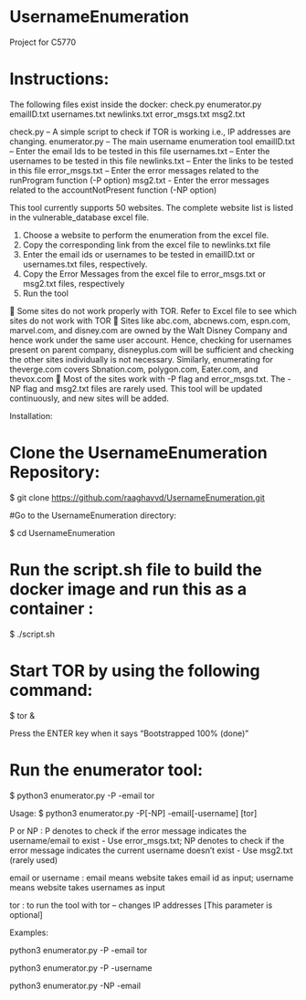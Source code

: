 # UsernameEnumeration
Project for C5770
# Instructions:
The following files exist inside the docker:
check.py     enumerator.py     emailID.txt     usernames.txt     newlinks.txt     error_msgs.txt     msg2.txt       

check.py – A simple script to check if TOR is working i.e., IP addresses are changing.
enumerator.py – The main username enumeration tool
emailID.txt – Enter the email Ids to be tested in this file
usernames.txt – Enter the usernames to be tested in this file
newlinks.txt – Enter the links to be tested in this file
error_msgs.txt – Enter the error messages related to the runProgram function (-P option)
msg2.txt - Enter the error messages related to the accountNotPresent function (-NP option)

This tool currently supports 50 websites. The complete website list is listed in the vulnerable_database excel file. 
1.	Choose a website to perform the enumeration from the excel file.
2.	Copy the corresponding link from the excel file to newlinks.txt file
3.	Enter the email ids or usernames to be tested in emailID.txt or usernames.txt files, respectively.
4.	Copy the Error Messages from the excel file to error_msgs.txt or msg2.txt files, respectively
5.	Run the tool 

	Some sites do not work properly with TOR. Refer to Excel file to see which sites do not work with TOR
	Sites like abc.com, abcnews.com, espn.com, marvel.com, and disney.com are owned by the Walt Disney Company and hence work under the same user account. Hence, checking for usernames present on parent company, disneyplus.com will be sufficient and checking the other sites individually is not necessary. Similarly, enumerating for theverge.com covers Sbnation.com, polygon.com, Eater.com, and thevox.com
	Most of the sites work with -P flag and error_msgs.txt. The -NP flag and msg2.txt files are rarely used. This tool will be updated continuously, and new sites will be added. 




Installation:
# Clone the UsernameEnumeration Repository:

$ git clone https://github.com/raaghavvd/UsernameEnumeration.git 

#Go to the UsernameEnumeration directory:

$ cd UsernameEnumeration

# Run the script.sh file to build the docker image and run this as a container :
$ ./script.sh

# Start TOR by using the following command:
$ tor &

Press the ENTER key when it says “Bootstrapped 100% (done)”

# Run the enumerator tool:
$ python3 enumerator.py -P -email tor


Usage:
$ python3 enumerator.py -P[-NP] -email[-username] [tor]

P or NP     :         P denotes to check if the error message indicates the username/email to exist - Use error_msgs.txt;
                        NP denotes to check if the error message indicates the current username doesn’t exist - Use msg2.txt (rarely used)

email or username       :             email means website takes email id as input;
                                        username means website takes usernames as input

tor :   to run the tool with tor – changes IP addresses [This parameter is optional]


Examples:

python3 enumerator.py -P -email tor

python3 enumerator.py -P -username

python3 enumerator.py -NP -email










